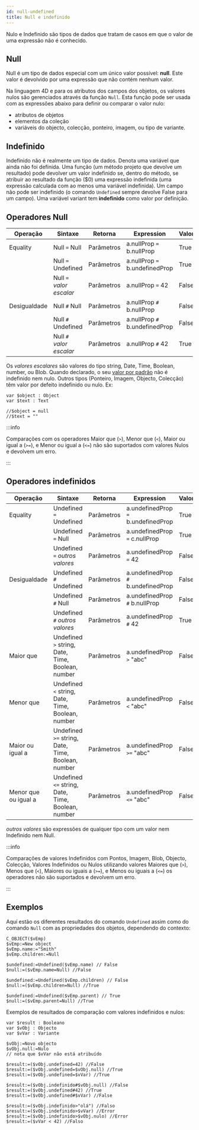 ```yaml
---
id: null-undefined
title: Null e indefinido
---
```


Nulo e Indefinido são tipos de dados que tratam de casos em que o valor de uma expressão não é conhecido.

## Null

Null é um tipo de dados especial com um único valor possível: **null**. Este valor é devolvido por uma expressão que não contém nenhum valor.

Na linguagem 4D e para os atributos dos campos dos objetos, os valores nulos são gerenciados através da função `Null`. Esta função pode ser usada com as expressões abaixo para definir ou comparar o valor nulo:

- atributos de objetos
- elementos da coleção
- variáveis do objecto, colecção, ponteiro, imagem, ou tipo de variante.

## Indefinido

Indefinido não é realmente um tipo de dados. Denota uma variável que ainda não foi definida. Uma função (um método projeto que devolve um resultado) pode devolver um valor indefinido se, dentro do método, se atribuir ao resultado da função ($0) uma expressão indefinida (uma expressão calculada com ao menos uma variável indefinida). Um campo não pode ser indefinido (o comando `Undefined` sempre devolve False para um campo). Uma variável variant tem **indefinido** como valor por definição.


## Operadores Null


| Operação     | Sintaxe                  | Retorna    | Expression                     | Valor |
| ------------ | ------------------------ | ---------- | ------------------------------ | ----- |
| Equality     | Null `=` Null            | Parâmetros | a.nullProp `=` b.nullProp      | True  |
|              | Null `=` Undefined       | Parâmetros | a.nullProp `=` b.undefinedProp | True  |
|              | Null `=` *valor escalar* | Parâmetros | a.nullProp `=` 42              | False |
| Desigualdade | Null `#` Null            | Parâmetros | a.nullProp `#` b.nullProp      | False |
|              | Null `#` Undefined       | Parâmetros | a.nullProp `#` b.undefinedProp | False |
|              | Null `#` *valor escalar* | Parâmetros | a.nullProp `#` 42              | True  |

Os *valores escalares* são valores do tipo string, Date, Time, Boolean, number, ou Blob. Quando declarado, o seu  [valor por padrão](data-types.md#default-values) não é indefinido nem nulo. Outros tipos (Ponteiro, Imagem, Objecto, Colecção) têm valor por defeito indefinido ou nulo. Ex:

```4d
var $object : Object
var $text : Text

//$object = null
//$text = "" 
```

:::info

Comparações com os operadores Maior que (`>`), Menor que (`<`), Maior ou igual a (`>=`), e Menor ou igual a (`<=`) não são suportados com valores Nulos e devolvem um erro.

:::

## Operadores indefinidos


| Operação             | Sintaxe                                               | Retorna    | Expression                          | Valor |
| -------------------- | ----------------------------------------------------- | ---------- | ----------------------------------- | ----- |
| Equality             | Undefined `=` Undefined                               | Parâmetros | a.undefinedProp `=` b.undefinedProp | True  |
|                      | Undefined `=` Null                                    | Parâmetros | a.undefinedProp `=` c.nullProp      | True  |
|                      | Undefined `=` *outros valores*                        | Parâmetros | a.undefinedProp `=` 42              | False |
| Desigualdade         | Undefined `#` Undefined                               | Parâmetros | a.undefinedProp `#` b.undefinedProp | False |
|                      | Undefined `#` Null                                    | Parâmetros | a.undefinedProp `#` b.nullProp      | False |
|                      | Undefined `#` *outros valores*                        | Parâmetros | a.undefinedProp `#` 42              | True  |
| Maior que            | Undefined `>` string, Date, Time, Boolean, number  | Parâmetros | a.undefinedProp `>` "abc"        | False |
| Menor que            | Undefined `<` string, Date, Time, Boolean, number  | Parâmetros | a.undefinedProp `<` "abc"        | False |
| Maior ou igual a     | Undefined `>=` string, Date, Time, Boolean, number | Parâmetros | a.undefinedProp `>=` "abc"       | False |
| Menor que ou igual a | Undefined `<=` string, Date, Time, Boolean, number | Parâmetros | a.undefinedProp `<=` "abc"       | False |

*outros valores* são expressões de qualquer tipo com um valor nem Indefinido nem Null.

:::info

Comparações de valores Indefinidos com Pontos, Imagem, Blob, Objecto, Colecção, Valores Indefinidos ou Nulos utilizando valores Maiores que (`>`), Menos que (`<`), Maiores ou iguais a (`>=`), e Menos ou iguais a (`<=`) os operadores não são suportados e devolvem um erro.

:::

## Exemplos

Aquí estão os diferentes resultados do comando `Undefined` assim como do comando `Null` com as propriedades dos objetos, dependendo do contexto:

```4d
C_OBJECT($vEmp)
$vEmp:=New object
$vEmp.name:="Smith"
$vEmp.children:=Null

$undefined:=Undefined($vEmp.name) // False
$null:=($vEmp.name=Null) //False

$undefined:=Undefined($vEmp.children) // False
$null:=($vEmp.children=Null) //True

$undefined:=Undefined($vEmp.parent) // True
$null:=($vEmp.parent=Null) //True
```

Exemplos de resultados de comparação com valores indefinidos e nulos:

```4d
var $result : Booleano
var $vObj : Objecto
var $vVar : Variante

$vObj:=Novo objecto
$vObj.null:=Nulo
// nota que $vVar não está atribuído 

$result:=($vObj.undefined=42) //False
$result:=($vObj.undefined=$vObj.null) //True
$result:=($vObj.undefined=$vVar) //True

$result:=($vObj.indefinido#$vObj.null) //False
$result:=($vObj.undefined#42) //True
$result:=($vObj.undefined#$vVar) //False

$result:=($vObj.indefinido>"olá") //Falso
$result:=($vObj.indefinido>$vVar) //Error
$result:=($vObj.indefinido>$vObj.nulo) //Error
$result:=($vVar < 42) //Falso

```

